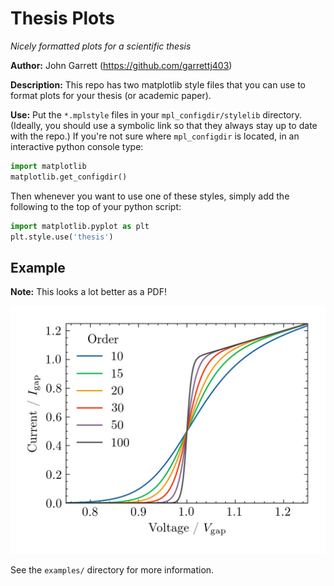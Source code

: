 Thesis Plots
============

*Nicely formatted plots for a scientific thesis* 

**Author:** John Garrett (https://github.com/garrettj403)

**Description:** This repo has two matplotlib style files that you can use to format plots for your thesis (or academic paper).

**Use:** Put the ``*.mplstyle`` files in your ``mpl_configdir/stylelib`` directory. (Ideally, you should use a symbolic link so that they always stay up to date with the repo.) If you're not sure where ``mpl_configdir`` is located, in an interactive python console type:

```python
import matplotlib
matplotlib.get_configdir()
```

Then whenever you want to use one of these styles, simply add the following to the top of your python script:

```python
import matplotlib.pyplot as plt 
plt.style.use('thesis')
```

Example
-------

**Note:** This looks a lot better as a PDF!

![alt text](examples/figures/fig1.jpg)

See the ``examples/`` directory for more information.
